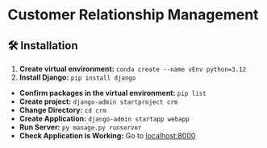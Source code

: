 # Customer Relationship Management

## 🛠️ Installation

1. **Create virtual environment:** `conda create --name vEnv python=3.12`
2. **Install Django:** `pip install django`
- **Confirm packages in the virtual environment:** `pip list`
- **Create project:** `django-admin startproject crm`
- **Change Directory:** `cd crm`
- **Create Application:** `django-admin startapp webapp`
- **Run Server:**  `py manage.py runserver`
- **Check Application is Working:** Go to [localhost:8000](http://127.0.0.1:8000)
